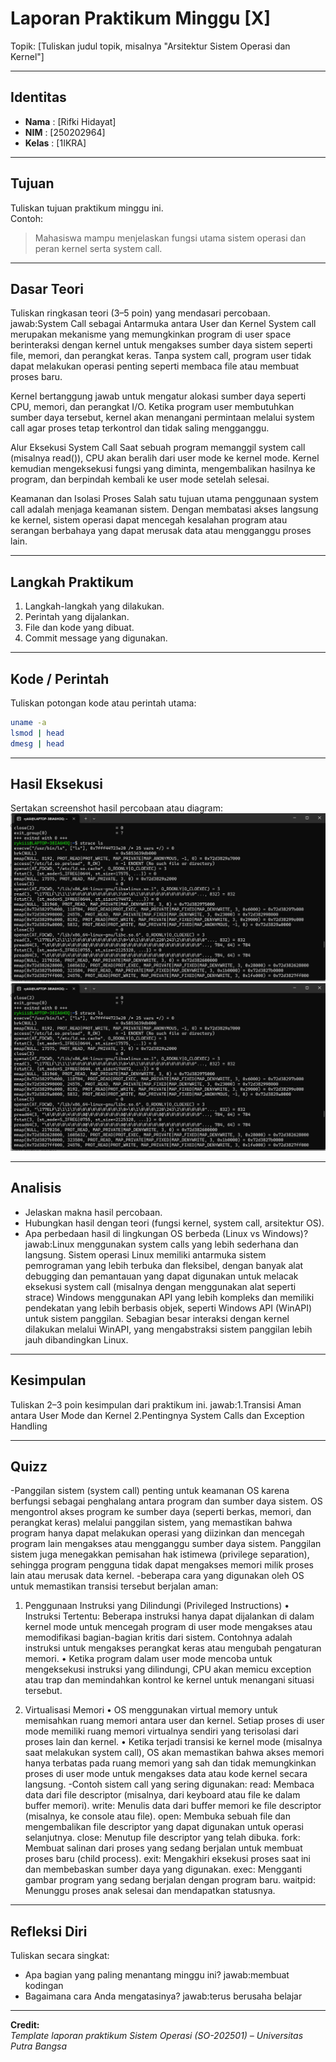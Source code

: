 
# Laporan Praktikum Minggu [X]
Topik: [Tuliskan judul topik, misalnya "Arsitektur Sistem Operasi dan Kernel"]

---

## Identitas
- **Nama**  : [Rifki Hidayat]  
- **NIM**   : [250202964]  
- **Kelas** : [1IKRA]

---

## Tujuan
Tuliskan tujuan praktikum minggu ini.  
Contoh:  
> Mahasiswa mampu menjelaskan fungsi utama sistem operasi dan peran kernel serta system call.

---

## Dasar Teori
Tuliskan ringkasan teori (3–5 poin) yang mendasari percobaan.
jawab:System Call sebagai Antarmuka antara User dan Kernel System call merupakan mekanisme yang memungkinkan program di user space berinteraksi dengan kernel untuk mengakses sumber daya sistem seperti file, memori, dan perangkat keras. Tanpa system call, program user tidak dapat melakukan operasi penting seperti membaca file atau membuat proses baru.

Kernel bertanggung jawab untuk mengatur alokasi sumber daya seperti CPU, memori, dan perangkat I/O. Ketika program user membutuhkan sumber daya tersebut, kernel akan menangani permintaan melalui system call agar proses tetap terkontrol dan tidak saling mengganggu.

Alur Eksekusi System Call Saat sebuah program memanggil system call (misalnya read()), CPU akan beralih dari user mode ke kernel mode. Kernel kemudian mengeksekusi fungsi yang diminta, mengembalikan hasilnya ke program, dan berpindah kembali ke user mode setelah selesai.

Keamanan dan Isolasi Proses Salah satu tujuan utama penggunaan system call adalah menjaga keamanan sistem. Dengan membatasi akses langsung ke kernel, sistem operasi dapat mencegah kesalahan program atau serangan berbahaya yang dapat merusak data atau mengganggu proses lain.



---

## Langkah Praktikum
1. Langkah-langkah yang dilakukan.  
2. Perintah yang dijalankan.  
3. File dan kode yang dibuat.  
4. Commit message yang digunakan.

---

## Kode / Perintah
Tuliskan potongan kode atau perintah utama:
```bash
uname -a
lsmod | head
dmesg | head
```

---

## Hasil Eksekusi
Sertakan screenshot hasil percobaan atau diagram:
![Screenshot hasil](screenshots/Screenshotrykistracels.png)
![Screenshot hasil](screenshots/Screenshotrykistracels.png)



---

## Analisis
- Jelaskan makna hasil percobaan.  
- Hubungkan hasil dengan teori (fungsi kernel, system call, arsitektur OS).  
- Apa perbedaan hasil di lingkungan OS berbeda (Linux vs Windows)?
  jawab:Linux menggunakan system calls yang lebih sederhana dan langsung. Sistem operasi Linux memiliki antarmuka sistem pemrograman yang lebih terbuka dan fleksibel, dengan banyak alat debugging dan pemantauan yang dapat digunakan untuk melacak eksekusi system call (misalnya dengan menggunakan alat seperti strace)
  Windows menggunakan API yang lebih kompleks dan memiliki pendekatan yang lebih berbasis objek, seperti Windows API (WinAPI) untuk sistem panggilan. Sebagian besar interaksi dengan kernel dilakukan melalui WinAPI, yang mengabstraksi sistem panggilan lebih jauh dibandingkan Linux.

---

## Kesimpulan
Tuliskan 2–3 poin kesimpulan dari praktikum ini.
jawab:1.Transisi Aman antara User Mode dan Kernel 
2.Pentingnya System Calls dan Exception Handling

---

## Quizz
-Panggilan sistem (system call) penting untuk keamanan OS karena berfungsi sebagai penghalang antara program dan sumber daya sistem. OS mengontrol akses program ke sumber daya (seperti berkas, memori, dan perangkat keras) melalui panggilan sistem, yang memastikan bahwa program hanya dapat melakukan operasi yang diizinkan dan mencegah program lain mengakses atau mengganggu sumber daya sistem. Panggilan sistem juga menegakkan pemisahan hak istimewa (privilege separation), sehingga program pengguna tidak dapat mengakses memori milik proses lain atau merusak data kernel.
-beberapa cara yang digunakan oleh OS untuk memastikan transisi tersebut berjalan aman:

1. Penggunaan Instruksi yang Dilindungi (Privileged Instructions)
	•	Instruksi Tertentu: Beberapa instruksi hanya dapat dijalankan di dalam kernel mode untuk mencegah program di user mode mengakses atau memodifikasi bagian-bagian kritis dari sistem. Contohnya adalah instruksi untuk mengakses perangkat keras atau mengubah pengaturan memori.
	•	Ketika program dalam user mode mencoba untuk mengeksekusi instruksi yang dilindungi, CPU akan memicu exception atau trap dan memindahkan kontrol ke kernel untuk menangani situasi tersebut.

2. Virtualisasi Memori
	•	OS menggunakan virtual memory untuk memisahkan ruang memori antara user dan kernel. Setiap proses di user mode memiliki ruang memori virtualnya sendiri yang terisolasi dari proses lain dan kernel.
	•	Ketika terjadi transisi ke kernel mode (misalnya saat melakukan system call), OS akan memastikan bahwa akses memori hanya terbatas pada ruang memori yang sah dan tidak memungkinkan proses di user mode untuk mengakses data atau kode kernel secara langsung.
-Contoh sistem call yang sering digunakan:
read: Membaca data dari file descriptor (misalnya, dari keyboard atau file ke dalam buffer memori).
write: Menulis data dari buffer memori ke file descriptor (misalnya, ke console atau file).
open: Membuka sebuah file dan mengembalikan file descriptor yang dapat digunakan untuk operasi selanjutnya.
close: Menutup file descriptor yang telah dibuka.
fork: Membuat salinan dari proses yang sedang berjalan untuk membuat proses baru (child process).
exit: Mengakhiri eksekusi proses saat ini dan membebaskan sumber daya yang digunakan.
exec: Mengganti gambar program yang sedang berjalan dengan program baru.
waitpid: Menunggu proses anak selesai dan mendapatkan statusnya.

---

## Refleksi Diri
Tuliskan secara singkat:
- Apa bagian yang paling menantang minggu ini?
  jawab:membuat kodingan
- Bagaimana cara Anda mengatasinya?
  jawab:terus berusaha belajar  

---

**Credit:**  
_Template laporan praktikum Sistem Operasi (SO-202501) – Universitas Putra Bangsa_
